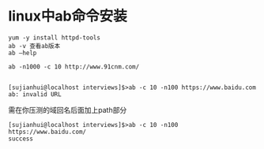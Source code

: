 # linux中ab命令安装

    yum -y install httpd-tools 
    ab -v 查看ab版本 
    ab –help

    ab -n1000 -c 10 http://www.91cnm.com/
    

    [sujianhui@localhost interviews]$>ab -c 10 -n100 https://www.baidu.com
    ab: invalid URL

需在你压测的域回名后面加上path部分
    
    [sujianhui@localhost interviews]$>ab -c 10 -n100 https://www.baidu.com/
    success